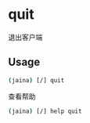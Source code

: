 quit
========================
退出客户端
## Usage
```bash
(jaina) [/] quit
```

查看帮助
```bash
(jaina) [/] help quit
```

